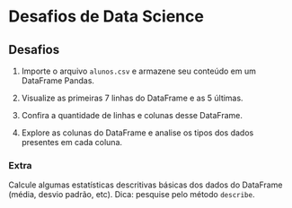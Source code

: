 # Desafios de Data Science

## Desafios

1. Importe o arquivo `alunos.csv` e armazene seu conteúdo em um DataFrame Pandas.

2. Visualize as primeiras 7 linhas do DataFrame e as 5 últimas.

3. Confira a quantidade de linhas e colunas desse DataFrame.

4. Explore as colunas do DataFrame e analise os tipos dos dados presentes em cada coluna.

### Extra
Calcule algumas estatísticas descritivas básicas dos dados do DataFrame (média, desvio padrão, etc). Dica: pesquise pelo método `describe`.
